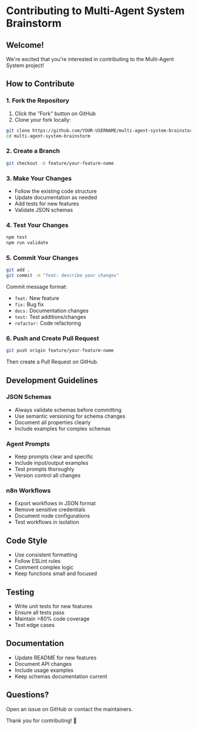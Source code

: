 # Contributing to Multi-Agent System Brainstorm

## Welcome!

We're excited that you're interested in contributing to the Multi-Agent System project!

## How to Contribute

### 1. Fork the Repository

1. Click the "Fork" button on GitHub
2. Clone your fork locally:
```bash
git clone https://github.com/YOUR-USERNAME/multi-agent-system-brainstorm.git
cd multi-agent-system-brainstorm
```

### 2. Create a Branch

```bash
git checkout -b feature/your-feature-name
```

### 3. Make Your Changes

- Follow the existing code structure
- Update documentation as needed
- Add tests for new features
- Validate JSON schemas

### 4. Test Your Changes

```bash
npm test
npm run validate
```

### 5. Commit Your Changes

```bash
git add .
git commit -m "feat: describe your changes"
```

Commit message format:
- `feat:` New feature
- `fix:` Bug fix
- `docs:` Documentation changes
- `test:` Test additions/changes
- `refactor:` Code refactoring

### 6. Push and Create Pull Request

```bash
git push origin feature/your-feature-name
```

Then create a Pull Request on GitHub.

## Development Guidelines

### JSON Schemas

- Always validate schemas before committing
- Use semantic versioning for schema changes
- Document all properties clearly
- Include examples for complex schemas

### Agent Prompts

- Keep prompts clear and specific
- Include input/output examples
- Test prompts thoroughly
- Version control all changes

### n8n Workflows

- Export workflows in JSON format
- Remove sensitive credentials
- Document node configurations
- Test workflows in isolation

## Code Style

- Use consistent formatting
- Follow ESLint rules
- Comment complex logic
- Keep functions small and focused

## Testing

- Write unit tests for new features
- Ensure all tests pass
- Maintain >80% code coverage
- Test edge cases

## Documentation

- Update README for new features
- Document API changes
- Include usage examples
- Keep schemas documentation current

## Questions?

Open an issue on GitHub or contact the maintainers.

Thank you for contributing! 🚀